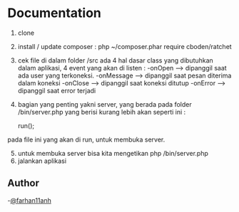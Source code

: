# Documentation

1. clone 
2. install / update composer : php ~/composer.phar require cboden/ratchet
3. cek file di dalam folder /src 
    ada 4 hal dasar class yang dibutuhkan dalam aplikasi, 4 event yang akan di listen :
    -onOpen --> dipanggil saat ada user yang terkoneksi.
    -onMessage --> dipanggil saat pesan diterima dalam koneksi
    -onClose --> dipanggil saat koneksi ditutup
    -onError --> dipanggil saat error terjadi

4. bagian yang penting yakni server, yang berada pada folder /bin/server.php
    yang berisi kurang lebih akan seperti ini :

    <?php
        use Ratchet\Server\IoServer;
        use MyApp\Chat;

        require dirname(__DIR__) . '/vendor/autoload.php';

        $server = IoServer::factory(
            new Chat(),
            8080
        );

        $server->run();

pada file ini yang akan di run, untuk membuka server.

5. untuk membuka server bisa kita mengetikan php /bin/server.php
6. jalankan aplikasi

## Author

-[@farhan11anh](https://github.com/farhan11anh)
